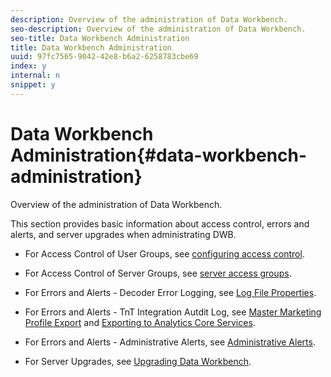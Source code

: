```yaml
---
description: Overview of the administration of Data Workbench.
seo-description: Overview of the administration of Data Workbench.
seo-title: Data Workbench Administration
title: Data Workbench Administration
uuid: 97fc7565-9042-42e8-b6a2-6258783cbe69
index: y
internal: n
snippet: y
---
```


# Data Workbench Administration{#data-workbench-administration}

Overview of the administration of Data Workbench.

This section provides basic information about access control, errors and alerts, and server upgrades when administrating DWB.

* For Access Control of User Groups, see [configuring access control](https://marketing.adobe.com/resources/help/en_US/insight/svrprod/c_config_acs_ctrl.html). 
* For Access Control of Server Groups, see [server access groups](https://marketing.adobe.com/resources/help/en_US/insight/svrprod/c_undst_acc_lvls.html). 
* For Errors and Alerts - Decoder Error Logging, see [Log File Properties](https://marketing.adobe.com/resources/help/en_US/insight/dataset/c_log_files.html). 
* For Errors and Alerts - TnT Integration Autdit Log, see [Master Marketing Profile Export](https://marketing.adobe.com/resources/help/en_US/insight/whatsnew/c_mmp_integration.html) and [Exporting to Analytics Core Services](https://marketing.adobe.com/resources/help/en_US/insight/whatsnew/dwb_CRS_integration.html). 

* For Errors and Alerts - Administrative Alerts, see [Administrative Alerts](https://marketing.adobe.com/resources/help/en_US/insight/svrprod/c_admin_alts_cfg_stgs.html). 
* For Server Upgrades, see [Upgrading Data Workbench](https://marketing.adobe.com/resources/help/en_US/insight/install/c_upgrd_ins.html).

